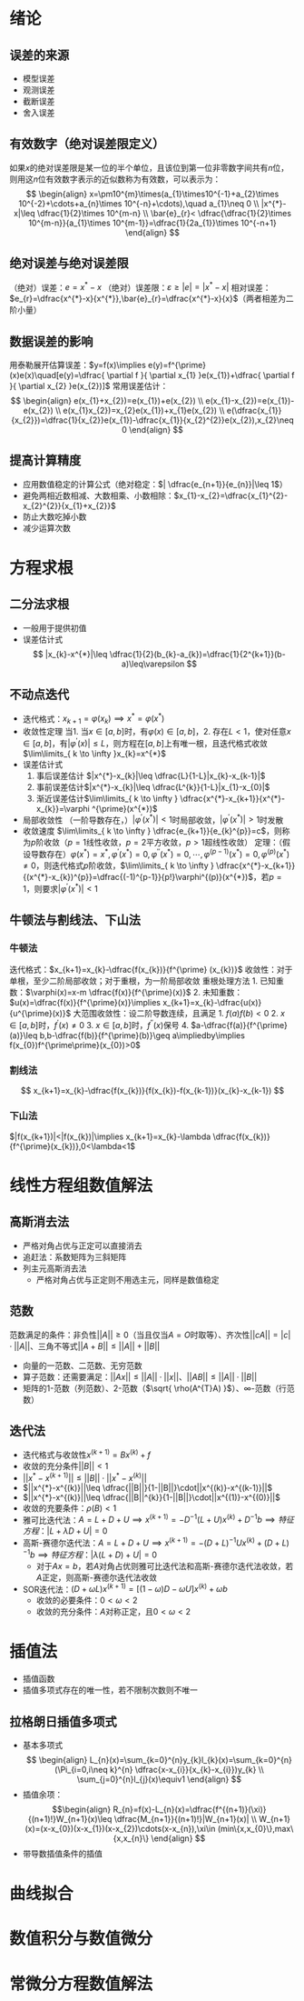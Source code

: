 # 绪论
## 误差的来源
- 模型误差
- 观测误差
- 截断误差
- 舍入误差

## 有效数字（绝对误差限定义）
如果$x$的绝对误差限是某一位的半个单位，且该位到第一位非零数字间共有$n$位，则用这$n$位有效数字表示的近似数称为有效数，可以表示为： $$
\begin{align}
x=\pm10^{m}\times(a_{1}\times10^{-1}+a_{2}\times 10^{-2}+\cdots+a_{n}\times 10^{-n}+\cdots),\quad a_{1}\neq 0 \\
|x^{*}-x|\leq \dfrac{1}{2}\times 10^{m-n} \\
\bar{e}_{r}< \dfrac{\dfrac{1}{2}\times 10^{m-n}}{a_{1}\times 10^{m-1}}=\dfrac{1}{2a_{1}}\times 10^{-n+1}
\end{align}
$$

## 绝对误差与绝对误差限
（绝对）误差：$e=x^{*}-x$
（绝对）误差限：$\varepsilon\geq|e|=|x^{*}-x|$
相对误差：$e_{r}=\dfrac{x^{*}-x}{x^{*}},\bar{e}_{r}=\dfrac{x^{*}-x}{x}$（两者相差为二阶小量）

## 数据误差的影响
用泰勒展开估算误差：$y=f(x)\implies e(y)=f^{\prime}(x)e(x)\quad[e(y)=\dfrac{ \partial f }{ \partial x_{1} }e(x_{1})+\dfrac{ \partial f }{ \partial x_{2} }e(x_{2})]$
常用误差估计： $$
\begin{align}
e(x_{1}+x_{2})=e(x_{1})+e(x_{2}) \\
e(x_{1}-x_{2})=e(x_{1})-e(x_{2}) \\
e(x_{1}x_{2})=x_{2}e(x_{1})+x_{1}e(x_{2}) \\
e(\dfrac{x_{1}}{x_{2}})=\dfrac{1}{x_{2}}e(x_{1})-\dfrac{x_{1}}{x_{2}^{2}}e(x_{2}),x_{2}\neq 0 
\end{align}
$$

## 提高计算精度
- 应用数值稳定的计算公式（绝对稳定：$| \dfrac{e_{n+1}}{e_{n}}|\leq 1$）
- 避免两相近数相减、大数相乘、小数相除：$x_{1}-x_{2}=\dfrac{x_{1}^{2}-x_{2}^{2}}{x_{1}+x_{2}}$
- 防止大数吃掉小数
- 减少运算次数

# 方程求根
## 二分法求根
- 一般用于提供初值
- 误差估计式
$$
|x_{k}-x^{*}|\leq \dfrac{1}{2}(b_{k}-a_{k})=\dfrac{1}{2^{k+1}}(b-a)\leq\varepsilon
$$

## 不动点迭代
- 迭代格式：$x_{k+1}=\varphi(x_{k})\implies x^{*}=\varphi(x^{*})$
- 收敛性定理
	当1. 当$x \in[a,b]$时，有$\varphi(x)\in [a,b]$，2. 存在$L<1$，使对任意$x\in[a,b]$，有$|\varphi ^{\prime}(x)|\leq L$，则方程在$[a,b]$上有唯一根，且迭代格式收敛$\lim\limits_{ k \to \infty }x_{k}=x^{*}$
- 误差估计式
	1. 事后误差估计 $|x^{*}-x_{k}|\leq \dfrac{L}{1-L}|x_{k}-x_{k-1}|$
	2. 事前误差估计$|x^{*}-x_{k}|\leq \dfrac{L^{k}}{1-L}|x_{1}-x_{0}|$
	3. 渐近误差估计$\lim\limits_{ k \to \infty } \dfrac{x^{*}-x_{k+1}}{x^{*}-x_{k}}=\varphi ^{\prime}(x^{*})$
- 局部收敛性
	（一阶导数存在，）$|\varphi ^{\prime}(x^{*})|<1$时局部收敛，$|\varphi ^{\prime}(x^{*})|>1$时发散
- 收敛速度
	$\lim\limits_{ k \to \infty } \dfrac{e_{k+1}}{e_{k}^{p}}=c$，则称为$p$阶收敛（$p=1$线性收敛，$p=2$平方收敛，$p>1$超线性收敛）
	定理：（假设导数存在）$\varphi(x^{*})=x^{*},\varphi ^{\prime}(x^{*})=0,\varphi ^{\prime\prime}(x^{*})=0,\cdots,\varphi ^{(p-1)}(x^{*})=0,\varphi ^{(p)}(x^{*})\neq0$，则迭代格式$p$阶收敛，$\lim\limits_{ k \to \infty } \dfrac{x^{*}-x_{k+1}}{(x^{*}-x_{k})^{p}}=\dfrac{(-1)^{p-1}}{p!}\varphi^{(p)}(x^{*})$，若$p=1$，则要求$| \varphi ^{\prime}(x^{*})|<1$
## 牛顿法与割线法、下山法
### 牛顿法
迭代格式：$x_{k+1}=x_{k}-\dfrac{f(x_{k})}{f^{\prime} (x_{k})}$
收敛性：对于单根，至少二阶局部收敛；对于重根，为一阶局部收敛
重根处理方法
	1. 已知重数：$\varphi(x)=x-m \dfrac{f(x)}{f^{\prime}(x)}$
	2. 未知重数：$u(x)=\dfrac{f(x)}{f^{\prime}(x)}\implies x_{k+1}=x_{k}-\dfrac{u(x)}{u^{\prime}(x)}$
大范围收敛性：设二阶导数连续，且满足
	1. $f(a)f(b)<0$
	2. $x\in[a,b]$时，$f^{\prime}(x)\neq 0$
	3. $x\in[a,b]$时，$f^{\prime\prime}(x)$保号
	4. $a-\dfrac{f(a)}{f^{\prime}(a)}\leq b,b-\dfrac{f(b)}{f^{\prime}(b)}\geq a\impliedby\implies f(x_{0})f^{\prime\prime}(x_{0})>0$

### 割线法
$$
x_{k+1}=x_{k}-\dfrac{f(x_{k})}{f(x_{k})-f(x_{k-1})}(x_{k}-x_{k-1})
$$

### 下山法
$|f(x_{k+1})|<|f(x_{k})|\implies x_{k+1}=x_{k}-\lambda   \dfrac{f(x_{k})}{f^{\prime}(x_{k})},0<\lambda<1$

# 线性方程组数值解法
## 高斯消去法
- 严格对角占优与正定可以直接消去
- 追赶法：系数矩阵为三斜矩阵
- 列主元高斯消去法
	- 严格对角占优与正定则不用选主元，同样是数值稳定

## 范数

范数满足的条件：非负性$||A||\geq 0$（当且仅当$A=O$时取等）、齐次性$| |cA| |=|c|\cdot| |A| |$、三角不等式$| |A+B| |\leq| |A| |+| |B| |$
- 向量的一范数、二范数、无穷范数
- 算子范数：还需要满足：$| |Ax| |\leq| |A| |\cdot| |x| |$、$| |AB| |\leq| |A| |\cdot| |B| |$
- 矩阵的1-范数（列范数）、2-范数（$\sqrt{ \rho(A^{T}A) }$）、$\infty$-范数（行范数）
## 迭代法
- 迭代格式与收敛性$x^{(k+1)}=Bx^{(k)}+f$
- 收敛的充分条件$| |B| |<1$
- $||x^{*}-x^{(k+1)}||\leq||B||\cdot||x^{*}-x^{(k)}||$
- $||x^{*}-x^{(k)}||\leq  \dfrac{||B||}{1-||B||}\cdot||x^{(k)}-x^{(k-1)}||$
- $||x^{*}-x^{(k)}||\leq  \dfrac{||B||^{k}}{1-||B||}\cdot||x^{(1)}-x^{(0)}||$
- 收敛的充要条件：$\rho(B)<1$
- 雅可比迭代法：$A=L+D+U\implies x^{(k+1)}=-D^{-1}(L+U)x^{(k)}+D^{-1}b\implies 特征方程：|L+\lambda D+U|=0$
- 高斯-赛德尔迭代法：$A=L+D+U\implies x^{(k+1)}=-(D+L)^{-1}Ux^{(k)}+(D+L)^{-1}b\implies 特征方程：|\lambda(L+D)+U|=0$
	- 对于$Ax=b$，若$A$对角占优则雅可比迭代法和高斯-赛德尔迭代法收敛，若$A$正定，则高斯-赛德尔迭代法收敛
- SOR迭代法：$(D+\omega L)x^{(k+1)}=[(1-\omega)D-\omega U]x^{(k)}+\omega b$
	- 收敛的必要条件：$0<\omega<2$
	- 收敛的充分条件：$A$对称正定，且$0<\omega<2$

# 插值法
- 插值函数
- 插值多项式存在的唯一性，若不限制次数则不唯一
## 拉格朗日插值多项式
- 基本多项式$$
\begin{align}
L_{n}(x)=\sum_{k=0}^{n}y_{k}l_{k}(x)=\sum_{k=0}^{n}(\Pi_{i=0,i\neq k}^{n} \dfrac{x-x_{i}}{x_{k}-x_{i}})y_{k} \\
\sum_{j=0}^{n}l_{j}(x)\equiv1
\end{align}
$$
- 插值余项：$$\begin{align}
R_{n}=f(x)-L_{n}(x)=\dfrac{f^{(n+1)}(\xi)}{(n+1)!}W_{n+1}(x)\leq \dfrac{M_{n+1}}{(n+1)!}|W_{n+1}(x)| \\
W_{n+1}(x)=(x-x_{0})(x-x_{1})(x-x_{2})\cdots(x-x_{n}),\xi\in (min\{x,x_{0}\},max\{x,x_{n}\}
\end{align}
$$
- 带导数插值条件的插值


# 曲线拟合


# 数值积分与数值微分
# 常微分方程数值解法

